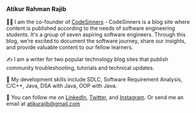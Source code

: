 ### Atikur Rahman Rajib

👋🏻   I am the co-founder of [CodeSinners](https://www.codesinners.com) - CodeSinners is a blog site where content is published according to the needs of software engineering students. It's a group of seven aspiring software engineers. Through this blog, we’re excited to document the software journey, share our insights, and provide valuable content to our fellow learners.

✍️   I am a writer for two popular technology blog sites that publish community troubleshooting, tutorials and technical updates.

🌱   My development skills include SDLC, Software Requirement Analysis,  C/C++, Java, DSA with Java, OOP with Java.

🐢   You can follow me on [LinkedIn](https://www.linkedin.com/in/atikurajib), [Twitter](https://www.twitter.com/atikurajib), and [Instagram](https://www.instagram.com/atikurajib). Or send me an email at atikurajib@gmail.com







